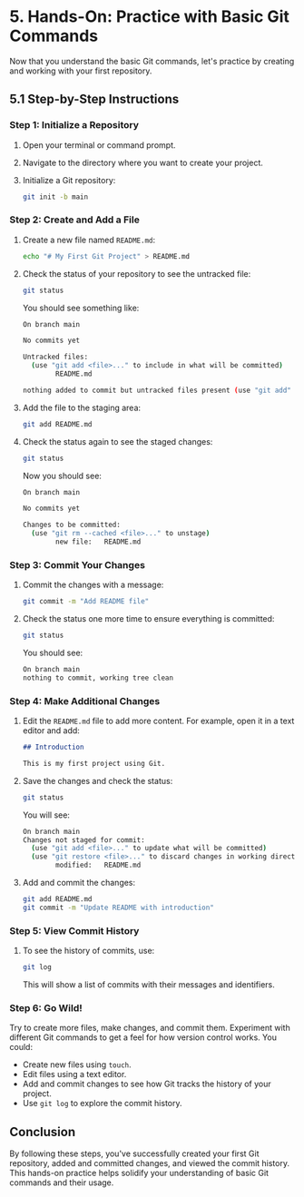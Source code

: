 # 5. Hands-On: Practice with Basic Git Commands

Now that you understand the basic Git commands, let's practice by creating and working with your first repository.

## 5.1 Step-by-Step Instructions

### Step 1: Initialize a Repository

1. Open your terminal or command prompt.
2. Navigate to the directory where you want to create your project.
3. Initialize a Git repository:

    ```bash
    git init -b main
    ```

### Step 2: Create and Add a File

1. Create a new file named `README.md`:

    ```bash
    echo "# My First Git Project" > README.md
    ```

2. Check the status of your repository to see the untracked file:

    ```bash
    git status
    ```

    You should see something like:

    ```bash
    On branch main

    No commits yet

    Untracked files:
      (use "git add <file>..." to include in what will be committed)
            README.md

    nothing added to commit but untracked files present (use "git add" to track)
    ```

3. Add the file to the staging area:

    ```bash
    git add README.md
    ```

4. Check the status again to see the staged changes:

    ```bash
    git status
    ```

    Now you should see:

    ```bash
    On branch main

    No commits yet

    Changes to be committed:
      (use "git rm --cached <file>..." to unstage)
            new file:   README.md
    ```

### Step 3: Commit Your Changes

1. Commit the changes with a message:

    ```bash
    git commit -m "Add README file"
    ```

2. Check the status one more time to ensure everything is committed:

    ```bash
    git status
    ```

    You should see:

    ```bash
    On branch main
    nothing to commit, working tree clean
    ```

### Step 4: Make Additional Changes

1. Edit the `README.md` file to add more content. For example, open it in a text editor and add:

    ```markdown
    ## Introduction

    This is my first project using Git.
    ```

2. Save the changes and check the status:

    ```bash
    git status
    ```

    You will see:

    ```bash
    On branch main
    Changes not staged for commit:
      (use "git add <file>..." to update what will be committed)
      (use "git restore <file>..." to discard changes in working directory)
            modified:   README.md
    ```

3. Add and commit the changes:

    ```bash
    git add README.md
    git commit -m "Update README with introduction"
    ```

### Step 5: View Commit History

1. To see the history of commits, use:

    ```bash
    git log
    ```

    This will show a list of commits with their messages and identifiers.


### Step 6: Go Wild!

Try to create more files, make changes, and commit them. Experiment with different Git commands to get a feel for how version control works. You could:

- Create new files using `touch`.
- Edit files using a text editor.
- Add and commit changes to see how Git tracks the history of your project.
- Use `git log` to explore the commit history.

## Conclusion

By following these steps, you've successfully created your first Git repository, added and committed changes, and viewed the commit history. This hands-on practice helps solidify your understanding of basic Git commands and their usage.